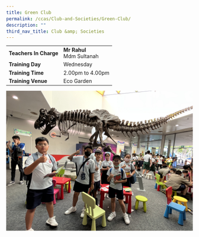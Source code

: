 ```yaml
---
title: Green Club
permalink: /ccas/Club-and-Societies/Green-Club/
description: ""
third_nav_title: Club &amp; Societies
---
```

| |  | 
| -------- | -------- | 
| **Teachers In Charge**     | **Mr Rahul**<br>Mdm Sultanah     | 
|**Training Day**|Wednesday
|**Training Time**|2.00pm to 4.00pm
|**Training Venue**|Eco Garden

![](/images/eco2023.JPG)